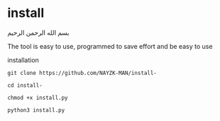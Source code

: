 # install
بسم الله الرحمن الرحيم 

The tool is easy to use, programmed to save effort and be easy to use

installation  


`git clone https://github.com/NAYZK-MAN/install-`

`cd install-`

`chmod +x install.py`

`python3 install.py`
